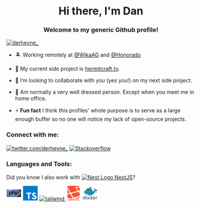 <h1 align="center">Hi there, I'm Dan</h1>
<h3 align="center">Welcome to my generic Github profile!</h3>

<p align="left"><a href="https://twitter.com/derheyne_" target="blank"><img src="https://img.shields.io/twitter/follow/derheyne_?logo=twitter&style=for-the-badge" alt="derheyne_" /></a></p>

- 🏝️ Working remotely at [@WikaAG](https://github.com/WikaAG) and [@Honorado](https://github.com/Honorado)

- 🔭 My current side project is [hermitcraft.tv](https://hermitcraft.tv).

- 👯 I’m looking to collaborate with you (yes you!) on my next side project.

- 👔 Am normally a very well dressed person. Except when you meet me in home office.

- ⚡ **Fun fact** I think this profiles' whole purpose is to serve as a large enough buffer so no one will notice my lack of open-source projects.

<h3 align="left">Connect with me:</h3>
<p align="left">
<a href="https://twitter.com/derheyne_" target="blank"><img align="center" src="https://raw.githubusercontent.com/rahuldkjain/github-profile-readme-generator/master/src/images/icons/Social/twitter.svg" alt="twitter.com/derheyne_" height="30" width="40" /></a>
<a href="https://stackoverflow.com/users/8394877/dan" target="blank"><img align="center" src="https://raw.githubusercontent.com/rahuldkjain/github-profile-readme-generator/master/src/images/icons/Social/stack-overflow.svg" alt="Stackoverflow" height="30" width="40" /></a>
</p>

<h3 align="left">Languages and Tools:</h3>
<p>Did you know I also work with <a href="http://nestjs.com/" target="blank"><img src="https://nestjs.com/img/logo-small.svg" width="17" alt="Nest Logo" /> NestJS</a>?</p>
<p align="left">
  <a href="https://www.php.net" target="_blank"><img src="https://raw.githubusercontent.com/devicons/devicon/master/icons/php/php-original.svg" alt="php" width="40" height="40"/></a>
  <a href="https://www.typescriptlang.org/" target="_blank"><img src="https://raw.githubusercontent.com/devicons/devicon/master/icons/typescript/typescript-original.svg" alt="typescript" width="40" height="40"/></a>
  <a href="https://tailwindcss.com/" target="_blank"><img src="https://www.vectorlogo.zone/logos/tailwindcss/tailwindcss-icon.svg" alt="tailwind" width="40" height="40"/> </a>
  <a href="https://laravel.com/" target="_blank"><img src="https://raw.githubusercontent.com/devicons/devicon/master/icons/laravel/laravel-plain-wordmark.svg" alt="laravel" width="40" height="40"/></a>
  <a href="https://www.docker.com/" target="_blank"><img src="https://raw.githubusercontent.com/devicons/devicon/master/icons/docker/docker-original-wordmark.svg" alt="docker" width="40" height="40"/></a>
</p>

